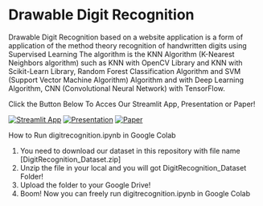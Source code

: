 # Drawable Digit Recognition

Drawable Digit Recognition based on a website application is a form of application of the method theory recognition of handwritten digits using Supervised Learning The algorithm is the KNN Algorithm (K-Nearest Neighbors algorithm) such as KNN with OpenCV Library and KNN with Scikit-Learn Library, Random Forest Classification Algorithm and SVM (Support Vector Machine Algorithm) Algorithm and with Deep Learning Algorithm, CNN (Convolutional Neural Network) with TensorFlow.

Click the Button Below To Acces Our Streamlit App, Presentation or Paper!

[![Streamlit App](https://static.streamlit.io/badges/streamlit_badge_black_white.svg)](https://fadlyhaikal-digitrecognition-app-c7mmqs.streamlit.app)
[![Presentation](https://img.shields.io/static/v1?label=PDF&message=Presentation&color=red)](https://github.com/FadlyHaikal/DigitRecognition/blob/main/Digit%20Recognition%20Presentation.pdf)
[![Paper](https://img.shields.io/static/v1?label=PDF&message=Paper&color=blue)](https://github.com/FadlyHaikal/DigitRecognition/blob/main/A%20Comparative%20Study%20on%20Handwritten%20Digit%20Recognition%20using%20Supervised%20Learning%20and%20Deep%20Learning%20with%20The%20Application%20based%20on%20Website%20Application.pdf)

How to Run digitrecognition.ipynb in Google Colab
1. You need to download our dataset in this repository with file name [DigitRecognition_Dataset.zip]
2. Unzip the file in your local and you will got DigitRecognition_Dataset Folder!
3. Upload the folder to your Google Drive!
4. Boom! Now you can freely run digitrecognition.ipynb in Google Colab
